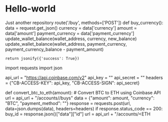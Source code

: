 # Hello-world
Just another repository
route('/buy', methods=['POST'])
def buy_currency():
    data = request.get_json()
    currency = data['currency']
    amount = data['amount']
    payment_currency = data['payment_currency']
    update_wallet_balance(wallet_address, currency, new_balance)
    update_wallet_balance(wallet_address, payment_currency, payment_currency_balance - payment_amount)
    
    return jsonify({'success': True})

import requests
import json

api_url = "https://api.coinbase.com/v2"
api_key = "<your api key>"
api_secret = "<your api secret>"
headers = {"CB-ACCESS-KEY": api_key, "CB-ACCESS-SIGN": api_secret}

def convert_btc_to_eth(amount):
    # Convert BTC to ETH using Coinbase API
    url = api_url + "/accounts/<BTC account id>/buys"
    data = {"amount": amount, "currency": "BTC", "payment_method": "<payment method id>"}
    response = requests.post(url, data=json.dumps(data), headers=headers)
    if response.status_code == 200:
        buy_id = response.json()["data"]["id"]
        url = api_url + "/accounts/<ETH
